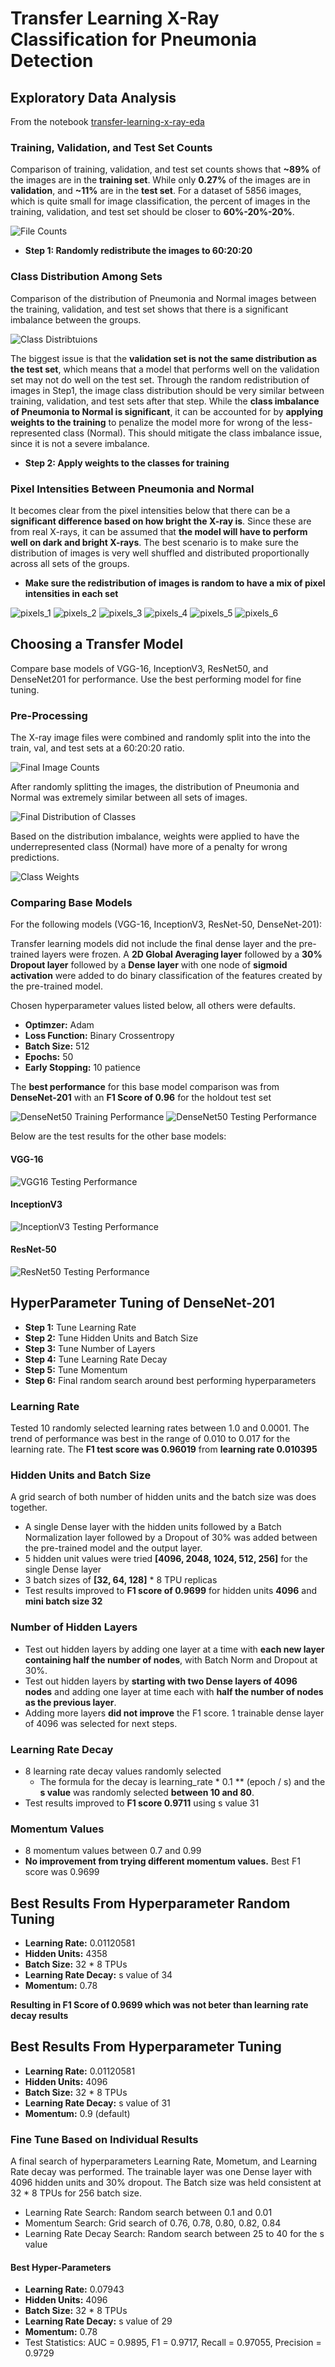 # Transfer Learning X-Ray Classification for Pneumonia Detection

## Exploratory Data Analysis
From the notebook [transfer-learning-x-ray-eda](./notebooks/transfer-learning-x-ray-eda.ipynb)

### Training, Validation, and Test Set Counts

Comparison of training, validation, and test set counts shows that **~89%** of the images are in the **training set**. While only **0.27%** of the images are in **validation**, and **~11%** are in the **test set**.
For a dataset of 5856 images, which is quite small for image classification, the percent of images in the training, validation, and test set should be closer to **60%-20%-20%**.

![File Counts](./images/File_counts.png)

- **Step 1: Randomly redistribute the images to 60:20:20**

### Class Distribution Among Sets

Comparison of the distribution of Pneumonia and Normal images between the training, validation, and test set shows that there is a significant imbalance between the groups.

![Class Distribtuions](./images/Class_distributions.png)

The biggest issue is that the **validation set is not the same distribution as the test set**, which means that a model that performs well on the validation set may not do well on the test set.
Through the random redistribution of images in Step1, the image class distribution should be very similar between training, validation, and test sets after that step.
While the **class imbalance of Pneumonia to Normal is significant**, it can be accounted for by **applying weights to the training** to penalize the model more for wrong of the less-represented class (Normal).
This should mitigate the class imbalance issue, since it is not a severe imbalance.

- **Step 2: Apply weights to the classes for training** 

### Pixel Intensities Between Pneumonia and Normal

It becomes clear from the pixel intensities below that there can be a **significant difference based on how bright the X-ray is**. Since these are from real X-rays, it can be assumed that **the model will have to perform well on dark and bright X-rays**. The best scenario is to make sure the distribution of images is very well shuffled and distributed proportionally across all sets of the groups.

- **Make sure the redistribution of images is random to have a mix of pixel intensities in each set**

![pixels_1](./images/pixels_1.png)
![pixels_2](./images/pixels_2.png)
![pixels_3](./images/pixels_3.png)
![pixels_4](./images/pixels_4.png)
![pixels_5](./images/pixels_5.png)
![pixels_6](./images/pixels_6.png)

## Choosing a Transfer Model

Compare base models of VGG-16, InceptionV3, ResNet50, and DenseNet201 for performance. Use the best performing model for fine tuning.

### Pre-Processing


The X-ray image files were combined and randomly split into the into the train, val, and test sets at a 60:20:20 ratio.

![Final Image Counts](./images/final_image_counts.png)

After randomly splitting the images, the distribution of Pneumonia and Normal was extremely similar between all sets of images.

![Final Distribution of Classes](./images/final_distribution_classes.png)

Based on the distribution imbalance, weights were applied to have the underrepresented class (Normal) have more of a penalty for wrong predictions.

![Class Weights](./images/weights_for_classes.png)

### Comparing Base Models

For the following models (VGG-16, InceptionV3, ResNet-50, DenseNet-201): 

Transfer learning models did not include the final dense layer and the pre-trained layers were frozen. A **2D Global Averaging layer** followed by a **30% Dropout layer** followed by a **Dense layer** with one node of **sigmoid activation** were added to do binary classification of the features created by the pre-trained model.

Chosen hyperparameter values listed below, all others were defaults.
- **Optimzer:** Adam
- **Loss Function:** Binary Crossentropy
- **Batch Size:** 512
- **Epochs:** 50
- **Early Stopping:** 10 patience

The **best performance** for this base model comparison was from **DenseNet-201** with an **F1 Score of 0.96** for the holdout test set

![DenseNet50 Training Performance](./images/densenet201_training_performance.png)
![DenseNet50 Testing Performance](./images/densenet201_testing_performance.png)

Below are the test results for the other base models:

#### VGG-16

![VGG16 Testing Performance](./images/vgg16_test_performance.png)

#### InceptionV3

![InceptionV3 Testing Performance](./images/inception_testing_performance.png)

#### ResNet-50

![ResNet50 Testing Performance](./images/resnet50_testing_performance.png)



## HyperParameter Tuning of DenseNet-201

- **Step 1:** Tune Learning Rate
- **Step 2:** Tune Hidden Units and Batch Size
- **Step 3:** Tune Number of Layers
- **Step 4:** Tune Learning Rate Decay
- **Step 5:** Tune Momentum
- **Step 6:** Final random search around best performing hyperparameters

### Learning Rate
Tested 10 randomly selected learning rates between 1.0 and 0.0001. The trend of performance was best in the range of 0.010 to 0.017 for the learning rate.
The **F1 test score was 0.96019** from **learning rate 0.010395**

### Hidden Units and Batch Size
A grid search of both number of hidden units and the batch size was does together.
- A single Dense layer with the hidden units followed by a Batch Normalization layer followed by a Dropout of 30% was added between the pre-trained model and the output layer.
- 5 hidden unit values were tried **[4096, 2048, 1024, 512, 256]** for the single Dense layer
- 3 batch sizes of **[32, 64, 128]** * 8 TPU replicas
- Test results improved to **F1 score of 0.9699** for hidden units **4096** and **mini batch size 32**

### Number of Hidden Layers
- Test out hidden layers by adding one layer at a time with **each new layer containing half the number of nodes**, with Batch Norm and Dropout at 30%.
- Test out hidden layers by **starting with two Dense layers of 4096 nodes** and adding one layer at time each with **half the number of nodes as the previous layer**.
- Adding more layers **did not improve** the F1 score. 1 trainable dense layer of 4096 was selected for next steps.

### Learning Rate Decay
- 8 learning rate decay values randomly selected
    - The formula for the decay is learning_rate * 0.1 ** (epoch / s) and the **s value** was randomly selected **between 10 and 80**.
- Test results improved to **F1 score 0.9711** using s value 31
 
### Momentum Values
- 8 momentum values between 0.7 and 0.99
- **No improvement from trying different momentum values.** Best F1 score was 0.9699
 
## Best Results From Hyperparameter Random Tuning
- **Learning Rate:** 0.01120581
- **Hidden Units:** 4358
- **Batch Size:** 32 * 8 TPUs
- **Learning Rate Decay:** s value of 34
- **Momentum:** 0.78

**Resulting in F1 Score of 0.9699 which was not beter than learning rate decay results**

## Best Results From Hyperparameter Tuning
- **Learning Rate:** 0.01120581
- **Hidden Units:** 4096
- **Batch Size:** 32 * 8 TPUs
- **Learning Rate Decay:** s value of 31
- **Momentum:** 0.9 (default)



 
 ### Fine Tune Based on Individual Results
 A final search of hyperparameters Learning Rate, Mometum, and Learning Rate decay was performed. The trainable layer was one Dense layer with 4096 hidden units and 30% dropout. The Batch size was held consistent at 32 * 8 TPUs for 256 batch size. 
 
 - Learning Rate Search: Random search between 0.1 and 0.01
 - Momentum Search: Grid search of 0.76, 0.78, 0.80, 0.82, 0.84
 - Learning Rate Decay Search: Random search between 25 to 40 for the s value
 
 #### Best Hyper-Parameters
 - **Learning Rate:** 0.07943
 - **Hidden Units:** 4096
 - **Batch Size:** 32 * 8 TPUs
 - **Learning Rate Decay:** s value of 29
 - **Momentum:** 0.78 
 - Test Statistics: AUC = 0.9895, F1 = 0.9717, Recall = 0.97055, Precision = 0.9729
 
